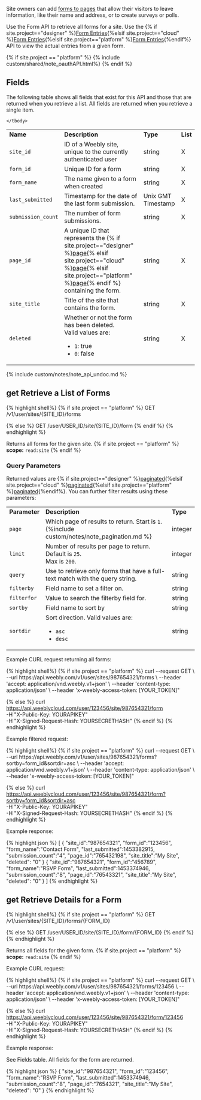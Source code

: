 Site owners can add [forms to pages](https://hc.weebly.com/hc/en-us/articles/212044867-Create-a-Survey-Poll-RSVP-or-Contact-Form) that allow their visitors to leave information, like their name and address, or to create surveys or polls.

Use the Form API to retrieve all forms for a site. Use the {% if site.project=="designer" %}[Form Entries](ds_api_form_entry.html){%elsif site.project=="cloud" %}[Form Entries](cl_api_form_entry.html){%elsif site.project=="platform" %}[Form Entries](pf_api_form_entry.html){%endif%} API to view the actual entries from a given form.

{% if site.project == "platform" %}
{% include custom/shared/note_oauthAPI.html%}
{% endif %}

## Fields
The following table shows all fields that exist for this API and those that are returned when you retrieve a list. All fields are returned when you retrieve a single item.
<table>
    <tbody>
    <tr>
        <td><strong>Name</strong></td>
        <td><strong>Description</strong></td>
        <td><strong>Type</strong></td>
        <td><strong>List</strong></td>
    </tr>
    <tr>
        <td><code>site_id</code></td>
        <td>ID of a Weebly site, unique to the currently authenticated user​</td>
        <td>string</td>
        <td>X</td>
    </tr>
    <tr>
        <td><code>form_id</code></td>
        <td>Unique ID for a form
        </td>
        <td>string</td>
        <td>X</td>
    </tr>
    <tr>
        <td><code>form_name</code></td>
        <td>The name given to a form when created</td>
        <td>string</td>
        <td>X</td>
    </tr>
    <tr>
        <td><code>last_submitted</code></td>
        <td>Timestamp for the date of the last form submission.
        </td>
        <td>Unix GMT Timestamp</td>
        <td>X</td>
    </tr>
    <tr>
        <td><code>submission_count</code></td>
        <td>The number of form submissions.
        </td>
        <td>string</td>
        <td>X</td>
    </tr>
    <tr>
        <td><code>page_id</code></td>
        <td>A unique ID that represents the {% if site.project=="designer" %}<a href="ds_api_page.html">page</a>{% elsif site.project=="cloud" %}<a href="cl_api_page.html">page</a>{% elsif site.project=="platform" %}<a href="pf_api_page.html">page</a>{% endif %} containing the form.
        </td>
        <td>string</td>
        <td>X</td>
    </tr>
    <tr>
        <td><code>site_title</code></td>
        <td>​Title of the site that contains the form.
        </td>
        <td>string</td>
        <td>X</td>
    </tr>
    <tr>
        <td><code>deleted</code></td>
        <td>Whether or not the form has been deleted.<br>
            Valid values are:
           <ul>
               <li><code>1</code>: true</li>
               <li><code>0</code>: false</li>
           </ul></td>
        <td>string</td>
        <td>X</td>
    </tr>

    </tbody>
</table>
{% include custom/notes/note_api_undoc.md %}

<h2><span class="label label-get text-uppercase">get</span> Retrieve a List of Forms
</h2>

{% highlight shell%}
{% if site.project == "platform" %}
GET /v1/user/sites/{SITE_ID}/forms

{% else %}
GET /user/USER_ID/site/{SITE_ID}/form
{% endif %}
{% endhighlight %}

Returns all forms for the given site.
{% if site.project == "platform" %}
<br>
**scope:** `read:site`
{% endif %}

### Query Parameters
Returned values are {% if site.project=="designer" %}[paginated](ds_api_about.html#pagination){%elsif site.project=="cloud" %}[paginated](cl_api_about.html#pagination.html){%elsif site.project=="platform" %}[paginated](pf_api_about.html#pagination.html){%endif%}. You can further filter results using these parameters:
<table>
    <tr>
        <td><strong>Parameter</strong></td>
        <td><strong>Description</strong></td>
        <td><strong>Type</strong></td>
    </tr>
    <tr>
        <td><code>page</code></td>
        <td>Which page of results to return. Start is <code>1</code>.
            {%include custom/notes/note_pagination.md %}
        </td>
        <td>integer</td>
    </tr>
    <tr>
        <td><code>limit</code></td>
        <td>Number of results per page to return. Default is <code>25</code>. <br>Max is <code>200</code>.</td>
        <td>integer</td>
    </tr>
    <tr>
        <td><code>query</code></td>
        <td>Use to retrieve only forms that have a full-text match with the query string.</td>
        <td>string</td>
    </tr>
    <tr>
        <td><code>filterby</code></td>
        <td>Field name to set a filter on.
        </td>
        <td>string</td>
    </tr>
    <tr>
        <td><code>filterfor</code></td>
        <td>​Value to search the filterby field for.</td>
        <td>string</td>
    </tr>
    <tr>
        <td><code>sortby</code></td>
        <td>Field name to sort by</td>
        <td>string</td>
    </tr>
    <tr>
        <td><code>sortdir</code></td>
        <td>Sort direction. Valid values are:
            <ul>
                <li><code>asc</code></li>
                <li><code>desc</code></li>
            </ul>
        </td>
        <td>string</td>
    </tr>
</table>

<p class="codeTitle">Example CURL request returning all forms:</p>
{% highlight shell%}
{% if site.project == "platform" %}
curl --request GET \
--url https://api.weebly.com/v1/user/sites/987654321/forms \
--header 'accept: application/vnd.weebly.v1+json' \
--header 'content-type: application/json' \
--header 'x-weebly-access-token: [YOUR_TOKEN]"

{% else %}
curl https://api.weeblycloud.com/user/123456/site/987654321/form \
-H "X-Public-Key: YOURAPIKEY" \
-H "X-Signed-Request-Hash: YOURSECRETHASH"
{% endif %}
{% endhighlight %}

<p class="codeTitle">Example filtered request:</p>
{% highlight shell%}
{% if site.project == "platform" %}
curl --request GET \
--url https://api.weebly.com/v1/user/sites/987654321/forms?sortby=form_id&sortdir=asc \
--header 'accept: application/vnd.weebly.v1+json' \
--header 'content-type: application/json' \
--header 'x-weebly-access-token: [YOUR_TOKEN]"

{% else %}
curl https://api.weeblycloud.com/user/123456/site/987654321/form?sortby=form_id&sortdir=asc \
-H "X-Public-Key: YOURAPIKEY" \
-H "X-Signed-Request-Hash: YOURSECRETHASH"
{% endif %}
{% endhighlight %}

<p class="codeTitle">Example response:</p>
{% highlight json %}
[
    {
        "site_id":"987654321",
        "form_id":"123456",
        "form_name":"Contact Form",
        "last_submitted":1453382915,
        "submission_count":"4",
        "page_id":"765432198",
        "site_title":"My Site",
        "deleted": "0"
    }
    {
        "site_id":"987654321",
        "form_id":"456789",
        "form_name":"RSVP Form",
        "last_submitted":1453374946,
        "submission_count":"8",
        "page_id":"76543321",
        "site_title":"My Site",
        "deleted": "0"
    }
]
{% endhighlight %}

<h2><span class="label label-get text-uppercase">get</span> Retrieve Details for a Form
</h2>
{% highlight shell%}
{% if site.project == "platform" %}
GET /v1/user/sites/{SITE_ID}/forms/{FORM_ID}

{% else %}
GET /user/USER_ID/site/{SITE_ID}/form/{FORM_ID}
{% endif %}
{% endhighlight %}

Returns all fields for the given form.
{% if site.project == "platform" %}
<br>
**scope:** `read:site`
{% endif %}

<p class="codeTitle">Example CURL request:</p>
{% highlight shell%}
{% if site.project == "platform" %}
curl --request GET \
--url https://api.weebly.com/v1/user/sites/987654321/forms/123456 \
--header 'accept: application/vnd.weebly.v1+json' \
--header 'content-type: application/json' \
--header 'x-weebly-access-token: [YOUR_TOKEN]"

{% else %}
curl https://api.weeblycloud.com/user/123456/site/987654321/form/123456 \
-H "X-Public-Key: YOURAPIKEY" \
-H "X-Signed-Request-Hash: YOURSECRETHASH"
{% endif %}
{% endhighlight %}

<p class="codeTitle">Example response:</p>
<p>See Fields table. All fields for the form are returned.</p>
{% highlight json %}
{
    "site_id":"987654321",
    "form_id":"123456",
    "form_name":"RSVP Form",
    "last_submitted":1453374946,
    "submission_count":"8",
    "page_id":"7654321",
    "site_title":"My Site",
    "deleted": "0"
}
{% endhighlight %}